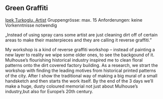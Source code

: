 ## Green Graffiti

[Ipek Turkoglu, Artist](http://www.balkan-tango.com)
Gruppengr&ouml;sse: max. 15
Anforderungen: keine Vorkenntnisse notwendig

&bdquo;Instead of using spray cans some artist are just cleaning dirt off of certain areas to make their masterpieces and they are calling it reverse graffiti.&rdquo;

My workshop is a kind of reverse graffiti workshop &ndash; instead of painting a new layer to reality we wipe some older ones, to see the backgound of it. Mulhouse&rsquo;s flourishing historical industry inspired me to clean floral patterns onto the dirt covered factory building. As a research, we strart the workshop with finding the leading motives from historical printed patterns of the city. After I show the traditional way of making a big mural of a small handsketch and then starts the work itself. By the end of the 3 days we&rsquo;ll make a huge, dusty coloured memorial not just about Mulhouse&rsquo;s industry,but also for Europe&rsquo;s 20th century.